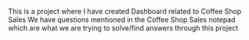 This is a project where I have created Dashboard related to Coffee Shop Sales
We have questions mentioned in the Coffee Shop Sales notepad which are what we are trying to solve/find answers through this project 
